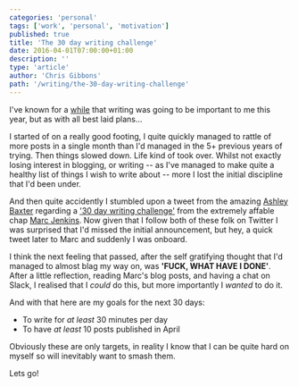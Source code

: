 ```yaml
---
categories: 'personal'
tags: ['work', 'personal', 'motivation']
published: true
title: 'The 30 day writing challenge'
date: 2016-04-01T07:00:00+01:00
description: ''
type: 'article'
author: 'Chris Gibbons'
path: '/writing/the-30-day-writing-challenge'
---
```


I've known for a [while](/writing/motivation) that writing was going to be important to me this year, but as with all best laid plans...

I started of on a really good footing, I quite quickly managed to rattle of more posts in a single month than I'd managed in the 5+ previous years of trying. Then things slowed down. Life kind of took over. Whilst not exactly losing interest in blogging, or writing -- as I've managed to make quite a healthy list of things I wish to write about -- more I lost the initial discipline that I'd been under.

And then quite accidently I stumbled upon a tweet from the amazing [Ashley Baxter](https://twitter.com/iamashley/status/715103047068827648) regarding a ['30 day writing challenge'](https://marcjenkins.co.uk/the-30-day-writing-challenge/) from the extremely affable chap [Marc Jenkins](https://twitter.com/marcjenkins). Now given that I follow both of these folk on Twitter I was surprised that I'd missed the initial announcement, but hey, a quick tweet later to Marc and suddenly I was onboard.

I think the next feeling that passed, after the self gratifying thought that I'd managed to almost blag my way on, was **'FUCK, WHAT HAVE I DONE'**. After a little reflection, reading Marc's blog posts, and having a chat on Slack, I realised that I _could_ do this, but more importantly I _wanted_ to do it.

And with that here are my goals for the next 30 days:

- To write for _at least_ 30 minutes per day
- To have _at least_ 10 posts published in April

Obviously these are only targets, in reality I know that I can be quite hard on myself so will inevitably want to smash them.

Lets go!
